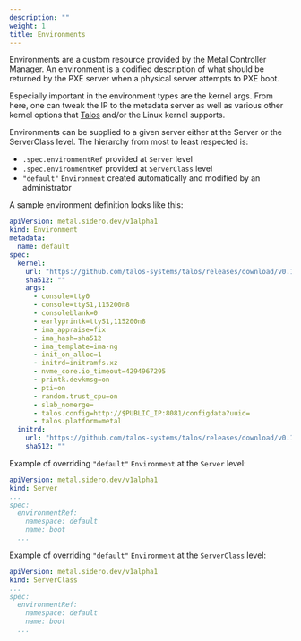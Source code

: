 ```yaml
---
description: ""
weight: 1
title: Environments
---
```


Environments are a custom resource provided by the Metal Controller Manager.
An environment is a codified description of what should be returned by the PXE server when a physical server attempts to PXE boot.

Especially important in the environment types are the kernel args.
From here, one can tweak the IP to the metadata server as well as various other kernel options that [Talos](https://www.talos.dev/latest/reference/kernel/) and/or the Linux kernel supports.

Environments can be supplied to a given server either at the Server or the ServerClass level.
The hierarchy from most to least respected is:

- `.spec.environmentRef` provided at `Server` level
- `.spec.environmentRef` provided at `ServerClass` level
- `"default"` `Environment` created automatically and modified by an administrator

A sample environment definition looks like this:

```yaml
apiVersion: metal.sidero.dev/v1alpha1
kind: Environment
metadata:
  name: default
spec:
  kernel:
    url: "https://github.com/talos-systems/talos/releases/download/v0.10.3/vmlinuz-amd64"
    sha512: ""
    args:
      - console=tty0
      - console=ttyS1,115200n8
      - consoleblank=0
      - earlyprintk=ttyS1,115200n8
      - ima_appraise=fix
      - ima_hash=sha512
      - ima_template=ima-ng
      - init_on_alloc=1
      - initrd=initramfs.xz
      - nvme_core.io_timeout=4294967295
      - printk.devkmsg=on
      - pti=on
      - random.trust_cpu=on
      - slab_nomerge=
      - talos.config=http://$PUBLIC_IP:8081/configdata?uuid=
      - talos.platform=metal
  initrd:
    url: "https://github.com/talos-systems/talos/releases/download/v0.10.3/initramfs-amd64.xz"
    sha512: ""
```

Example of overriding `"default"` `Environment` at the `Server` level:

```yaml
apiVersion: metal.sidero.dev/v1alpha1
kind: Server
...
spec:
  environmentRef:
    namespace: default
    name: boot
  ...
```

Example of overriding `"default"` `Environment` at the `ServerClass` level:

```yaml
apiVersion: metal.sidero.dev/v1alpha1
kind: ServerClass
...
spec:
  environmentRef:
    namespace: default
    name: boot
  ...
```
